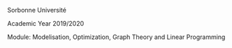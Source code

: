Sorbonne Université


Academic Year 2019/2020


Module: Modelisation, Optimization, Graph Theory and Linear Programming
